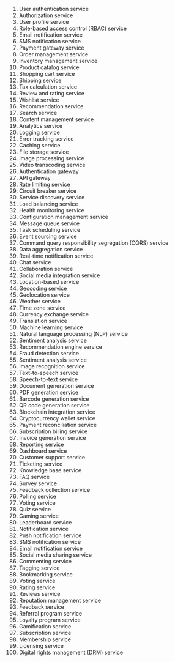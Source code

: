 1. User authentication service
2. Authorization service
3. User profile service
4. Role-based access control (RBAC) service
5. Email notification service
6. SMS notification service
7. Payment gateway service
8. Order management service
9. Inventory management service
10. Product catalog service
11. Shopping cart service
12. Shipping service
13. Tax calculation service
14. Review and rating service
15. Wishlist service
16. Recommendation service
17. Search service
18. Content management service
19. Analytics service
20. Logging service
21. Error tracking service
22. Caching service
23. File storage service
24. Image processing service
25. Video transcoding service
26. Authentication gateway
27. API gateway
28. Rate limiting service
29. Circuit breaker service
30. Service discovery service
31. Load balancing service
32. Health monitoring service
33. Configuration management service
34. Message queue service
35. Task scheduling service
36. Event sourcing service
37. Command query responsibility segregation (CQRS) service
38. Data aggregation service
39. Real-time notification service
40. Chat service
41. Collaboration service
42. Social media integration service
43. Location-based service
44. Geocoding service
45. Geolocation service
46. Weather service
47. Time zone service
48. Currency exchange service
49. Translation service
50. Machine learning service
51. Natural language processing (NLP) service
52. Sentiment analysis service
53. Recommendation engine service
54. Fraud detection service
55. Sentiment analysis service
56. Image recognition service
57. Text-to-speech service
58. Speech-to-text service
59. Document generation service
60. PDF generation service
61. Barcode generation service
62. QR code generation service
63. Blockchain integration service
64. Cryptocurrency wallet service
65. Payment reconciliation service
66. Subscription billing service
67. Invoice generation service
68. Reporting service
69. Dashboard service
70. Customer support service
71. Ticketing service
72. Knowledge base service
73. FAQ service
74. Survey service
75. Feedback collection service
76. Polling service
77. Voting service
78. Quiz service
79. Gaming service
80. Leaderboard service
81. Notification service
82. Push notification service
83. SMS notification service
84. Email notification service
85. Social media sharing service
86. Commenting service
87. Tagging service
88. Bookmarking service
89. Voting service
90. Rating service
91. Reviews service
92. Reputation management service
93. Feedback service
94. Referral program service
95. Loyalty program service
96. Gamification service
97. Subscription service
98. Membership service
99. Licensing service
100. Digital rights management (DRM) service
